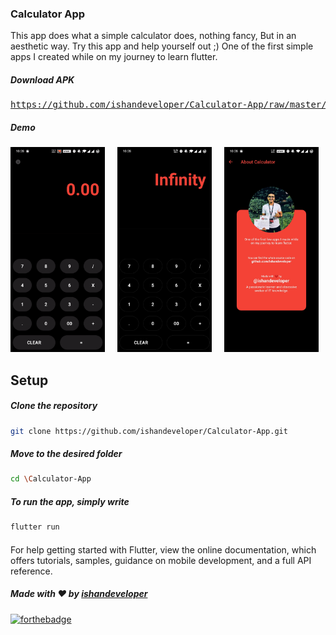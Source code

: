 ### Calculator App
This app does what a simple calculator does, nothing fancy, But in an aesthetic way. Try this app and help yourself out ;)
One of the first simple apps I created while on my journey to learn flutter.

##### Download APK
<pre><a href="https://github.com/ishandeveloper/Dictionary-App/raw/master/app.apk">https://github.com/ishandeveloper/Calculator-App/raw/master/app.apk</a></pre>

##### Demo

  <img src="https://github.com/ishandeveloper/Calculator-App/blob/master/screenshots/demo.gif?raw=false" width="30%">&nbsp;&nbsp;&nbsp;&nbsp;&nbsp;<img src="https://github.com/ishandeveloper/Calculator-App/blob/master/screenshots/1.jpg?raw=false" width="30%">&nbsp;&nbsp;&nbsp;&nbsp;&nbsp;<img src="https://github.com/ishandeveloper/Calculator-App/blob/master/screenshots/2.jpg?raw=false" width="30%">
  

## Setup

  ##### Clone the repository
```bash
git clone https://github.com/ishandeveloper/Calculator-App.git
```
  ##### Move to the desired folder
```bash
cd \Calculator-App
```

  ##### To run the app, simply write
```bash
flutter run
```
####

For help getting started with Flutter, view the online documentation, which offers tutorials, samples, guidance on mobile development, and a full API reference.

##### Made with ♥ by <a href="https://github.com/ishandeveloper">ishandeveloper</a>


[![forthebadge](https://forthebadge.com/images/badges/built-with-love.svg)](https://github.com/ishandeveloper)
